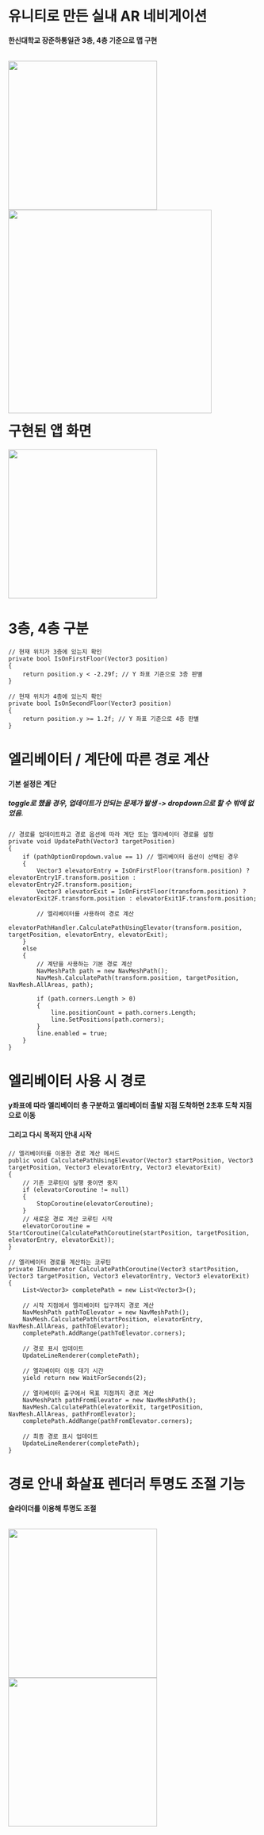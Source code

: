 # 유니티로 만든 실내 AR 네비게이션

#### 한신대학교 장준하통일관 3층, 4층 기준으로 맵 구현
<p style="float:left">
  <img src="https://github.com/user-attachments/assets/f7580a05-7a31-496c-a463-c8cf939a1f02" width="300">
  <img src="https://github.com/user-attachments/assets/f11f3daa-e47b-4fab-9d1e-1012fb728ad3" width="410">
</p>

# 구현된 앱 화면
<img src="https://github.com/user-attachments/assets/0b57d7f4-4a50-4b40-b351-23c1b7a6a452" width="300">

# 3층, 4층 구분
    // 현재 위치가 3층에 있는지 확인
    private bool IsOnFirstFloor(Vector3 position)
    {
        return position.y < -2.29f; // Y 좌표 기준으로 3층 판별
    }

    // 현재 위치가 4층에 있는지 확인
    private bool IsOnSecondFloor(Vector3 position)
    {
        return position.y >= 1.2f; // Y 좌표 기준으로 4층 판별
    }

# 엘리베이터 / 계단에 따른 경로 계산
#### 기본 설정은 계단
##### toggle로 했을 경우, 업데이트가 안되는 문제가 발생 -> dropdown으로 할 수 밖에 없었음.

    // 경로를 업데이트하고 경로 옵션에 따라 계단 또는 엘리베이터 경로를 설정
    private void UpdatePath(Vector3 targetPosition)
    {
        if (pathOptionDropdown.value == 1) // 엘리베이터 옵션이 선택된 경우
        {
            Vector3 elevatorEntry = IsOnFirstFloor(transform.position) ? elevatorEntry1F.transform.position : elevatorEntry2F.transform.position;
            Vector3 elevatorExit = IsOnFirstFloor(transform.position) ? elevatorExit2F.transform.position : elevatorExit1F.transform.position;

            // 엘리베이터를 사용하여 경로 계산
            elevatorPathHandler.CalculatePathUsingElevator(transform.position, targetPosition, elevatorEntry, elevatorExit);
        }
        else
        {
            // 계단을 사용하는 기본 경로 계산
            NavMeshPath path = new NavMeshPath();
            NavMesh.CalculatePath(transform.position, targetPosition, NavMesh.AllAreas, path);

            if (path.corners.Length > 0)
            {
                line.positionCount = path.corners.Length;
                line.SetPositions(path.corners);
            }
            line.enabled = true;
        }
    }
    
# 엘리베이터 사용 시 경로
#### y좌표에 따라 엘리베이터 층 구분하고 엘리베이터 출발 지점 도착하면 2초후 도착 지점으로 이동
#### 그리고 다시 목적지 안내 시작
    // 엘리베이터를 이용한 경로 계산 메서드
    public void CalculatePathUsingElevator(Vector3 startPosition, Vector3 targetPosition, Vector3 elevatorEntry, Vector3 elevatorExit)
    {
        // 기존 코루틴이 실행 중이면 중지
        if (elevatorCoroutine != null)
        {
            StopCoroutine(elevatorCoroutine);
        }
        // 새로운 경로 계산 코루틴 시작
        elevatorCoroutine = StartCoroutine(CalculatePathCoroutine(startPosition, targetPosition, elevatorEntry, elevatorExit));
    }

    // 엘리베이터 경로를 계산하는 코루틴
    private IEnumerator CalculatePathCoroutine(Vector3 startPosition, Vector3 targetPosition, Vector3 elevatorEntry, Vector3 elevatorExit)
    {
        List<Vector3> completePath = new List<Vector3>();

        // 시작 지점에서 엘리베이터 입구까지 경로 계산
        NavMeshPath pathToElevator = new NavMeshPath();
        NavMesh.CalculatePath(startPosition, elevatorEntry, NavMesh.AllAreas, pathToElevator);
        completePath.AddRange(pathToElevator.corners);

        // 경로 표시 업데이트
        UpdateLineRenderer(completePath);

        // 엘리베이터 이동 대기 시간
        yield return new WaitForSeconds(2);

        // 엘리베이터 출구에서 목표 지점까지 경로 계산
        NavMeshPath pathFromElevator = new NavMeshPath();
        NavMesh.CalculatePath(elevatorExit, targetPosition, NavMesh.AllAreas, pathFromElevator);
        completePath.AddRange(pathFromElevator.corners);

        // 최종 경로 표시 업데이트
        UpdateLineRenderer(completePath);
    }

# 경로 안내 화살표 렌더러 투명도 조절 기능
#### 슬라이더를 이용해 투명도 조절
<p style="float:left">
  <img src="https://github.com/user-attachments/assets/9f7fcb81-ff65-430a-9971-66139cb711be" width="300">
  <img src="https://github.com/user-attachments/assets/b02756ac-04bf-43b0-9232-c592e665be1a" width="300">
</p>

    // LineRenderer의 투명도를 설정하는 메서드
    public void SetLineOpacity(float opacity)
    {
        lineOpacity = opacity;

        if (lineRenderer != null && lineRenderer.material != null)
        {
            Color materialColor = lineRenderer.material.color;
            materialColor.a = opacity; // 알파 값을 변경하여 투명도 조절
            lineRenderer.material.color = materialColor;
        }
    }

# 검색기능
#### 검색후 목적지 변경까지 완료
#### 이진 검색을 활용하여 검색어와 가장 가까운 시작 위치를 찾아 특정 위치를 찾아낸 다음, 그 주변에서 추가적인 일치 항목들을 검토
#### (장점) 전체 데이터를 모두 검색하지 않고도 정확한 결과를 더 빠르게 얻을 수 있다.
<img src="https://github.com/user-attachments/assets/8a2706af-56f3-4d14-b10a-80d790d79023" width="300">
<img src="https://github.com/user-attachments/assets/5643286b-654c-4e34-b10e-73d03a0f516d" width="300">

    // 검색 기능 수행
    private void Search()
    {
        string query = searchInputField.text.ToLower(); // 입력된 검색어 가져오기
        ClearResults(); // 이전 검색 결과 삭제

        // navTargetObjects를 이름 기준으로 정렬
        List<GameObject> sortedTargets = new List<GameObject>(navTargetObjects);
        sortedTargets.Sort((a, b) => a.name.ToLower().CompareTo(b.name.ToLower()));

        // 이진 검색으로 검색어에 근접한 위치 찾기
        int index = BinarySearch(sortedTargets, query);
        if (index != -1) FindAllMatches(sortedTargets, query, index); // 근처 항목들에서 모든 일치 검색
    }

    // 이진 검색 메서드
    private int BinarySearch(List<GameObject> sortedTargets, string query)
    {
        int left = 0, right = sortedTargets.Count - 1;
        while (left <= right)
        {
            int mid = left + (right - left) / 2;
            string midName = sortedTargets[mid].name.ToLower();

            // 검색어를 포함하는지 확인
            if (midName.Contains(query)) return mid;
            else if (midName.CompareTo(query) < 0) left = mid + 1; // 검색어보다 작으면 오른쪽 탐색
            else right = mid - 1; // 검색어보다 크면 왼쪽 탐색
        }
        return -1; // 검색어를 찾지 못함
    }

    // 이진 검색 위치를 기준으로 좌우 범위를 확장하여 모든 부분 일치 항목 찾기
    private void FindAllMatches(List<GameObject> sortedTargets, string query, int startIndex)
    {
        // 왼쪽으로 확장하여 일치 항목 찾기
        for (int i = startIndex; i >= 0; i--)
        {
            if (sortedTargets[i].name.ToLower().Contains(query)) CreateResultItem(sortedTargets[i]);
            else break; // 일치하지 않으면 종료
        }

        // 오른쪽으로 확장하여 일치 항목 찾기
        for (int i = startIndex + 1; i < sortedTargets.Count; i++)
        {
            if (sortedTargets[i].name.ToLower().Contains(query)) CreateResultItem(sortedTargets[i]);
            else break; // 일치하지 않으면 종료
        }
    }


# 비콘 연동 플레이어 위치 변경
#### PlayerSetting Version 0.1 -> 1로 변경
    // Android에서 좌표 수신
    public void GetLocation()
    {
        // Android의 GetLocation 메소드로부터 좌표 수신
        AndroidJavaClass ajc = new AndroidJavaClass("com.unity3d.player.UnityPlayer");
        AndroidJavaObject ajo = ajc.GetStatic<AndroidJavaObject>("currentActivity");
        string location = ajo.Call<string>("GetLocation");

        string[] locationVector3 = location.Split(',');

        // Indicator(플레이어) 위치 할당
        indicator.transform.position = new Vector3(float.Parse(locationVector3[0]), float.Parse(locationVector3[1]), float.Parse(locationVector3[2]));

        // Android에서 Log 출력 (좌표 수신 확인용)
        ajo.Call("SendToastFromUnity", location);

        // Android에서 Log 출력 (Indicator에 좌표가 저장됐는지 확인용)
        string playerLocation = indicator.transform.position.ToString();
        ajo.Call("SendToastFromUnity", playerLocation);
    }

# 미구현 기능들
#### 1. 도착시간 계산 (소현 작업중)
#### 2. 2D 지도 전환
#### 3. 이벤트 + 상점 정보 표시
#### 4. 도움벨

